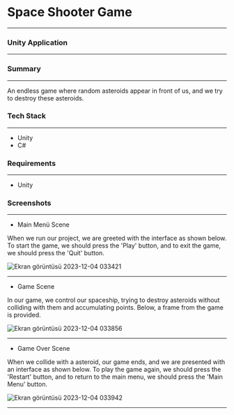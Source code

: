 # Space Shooter Game

___

### Unity Application

---

### Summary

---

An endless game where random asteroids appear in front of us, and we try to destroy these asteroids.

### Tech Stack

---

* Unity
* C#

### Requirements

---

* Unity
  
### Screenshots

---

* Main Menü Scene

When we run our project, we are greeted with the interface as shown below. To start the game, we should press the 'Play' button, and to exit the game, we should press the 'Quit' button.

![Ekran görüntüsü 2023-12-04 033421](https://github.com/ssercanozerr/Space-Shooter/assets/83230914/eeef4569-5980-4125-b423-fe9c06bdee48)

---

* Game Scene

In our game, we control our spaceship, trying to destroy asteroids without colliding with them and accumulating points. Below, a frame from the game is provided.

![Ekran görüntüsü 2023-12-04 033856](https://github.com/ssercanozerr/Space-Shooter/assets/83230914/847b0ea9-1bd1-4d71-8774-a10378360ff1)

---

* Game Over Scene

When we collide with a asteroid, our game ends, and we are presented with an interface as shown below. To play the game again, we should press the 'Restart' button, and to return to the main menu, we should press the 'Main Menu' button.

![Ekran görüntüsü 2023-12-04 033942](https://github.com/ssercanozerr/Space-Shooter/assets/83230914/10d031b4-e9a7-45a5-8c27-c64576eb5103)

---
